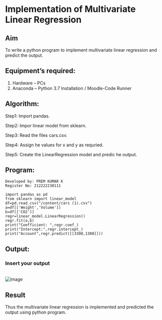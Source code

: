 # Implementation of Multivariate Linear Regression

## Aim

To write a python program to implement multivariate linear regression and predict the output.

## Equipment’s required:

1.	Hardware – PCs
2.	Anaconda – Python 3.7 Installation / Moodle-Code Runner

## Algorithm:

Step1: Import pandas.

Step2: Impor linear model from sklearn.

Step3: Read the files cars.csv.

Step4: Assign he values for x and y as requried.

Step5: Create the LinearRegression model and predic he output.

## Program:
 ```
Developed by: PREM KUMAR K
Register No: 212222230111

import pandas as pd
from sklearn import linear_model
df=pd.read_csv("/content/cars (1).csv")
a=df[['Weight','Volume']]
b=df[['CO2']]
regr=linear_model.LinearRegression()
regr.fit(a,b)
print("Coefficient: ",regr.coef_)
print("Intercept:",regr.intercept_)
print("Account",regr.predict([[3300,1300]]))
```


## Output:

### Insert your output

<br>![image](https://github.com/premkumarkarthikeyan/Multivariate-Linear-Regression/assets/119476243/2baae5ff-2aa8-4a0f-b527-9262d053521a)


## Result
Thus the multivariate linear regression is implemented and predicted the output using python program.
